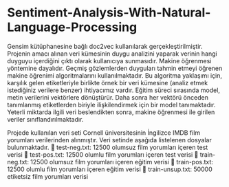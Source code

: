 # Sentiment-Analysis-With-Natural-Language-Processing
Gensim kütüphanesine bağlı doc2vec kullanılarak gerçekleştirilmiştir.
Projenin amacı alınan veri kümesinin duygu analizini yaparak verinin hangi duyguyu içerdiğini çıktı olarak kullanıcıya sunmasıdır. 
Makine öğrenmesi yöntemine dayalıdır. Geçmiş gözlemlerden duyguları tahmin etmeyi öğrenen makine öğrenimi algoritmalarını kullanılmaktadır.
Bu algoritma yaklaşımı için, karşılık gelen etiketleriyle birlikte örnek bir veri kümesine (analiz etmek istediğiniz verilere benzer) ihtiyacımız vardır.
Eğitim süreci sırasında model, metin verilerini vektörlere dönüştürür. 
Daha sonra her vektörü önceden tanımlanmış etiketlerden biriyle ilişkilendirmek için bir model tanımaktadır. 
Yeterli miktarda ilgili veri beslendikten sonra, makine öğrenmesi ile girilen veriler sınıflandırılmaktadır.

Projede kullanılan veri seti Cornell üniversitesinin İngilizce IMDB film yorumları verilerinden alınmıştır. Veri setinde aşağıda listelenen dosyalar bulunmaktadır.
 test-neg.txt: 12500 olumsuz film yorumları içeren test verisi 
 test-pos.txt: 12500 olumlu film yorumları içeren test verisi 
 train-neg.txt: 12500 olumsuz film yorumları içeren eğitim verisi 
 train-pos.txt: 12500 olumlu film yorumları içeren eğitim verisi 
 train-unsup.txt: 50000 etiketsiz film yorumları verisi
 
